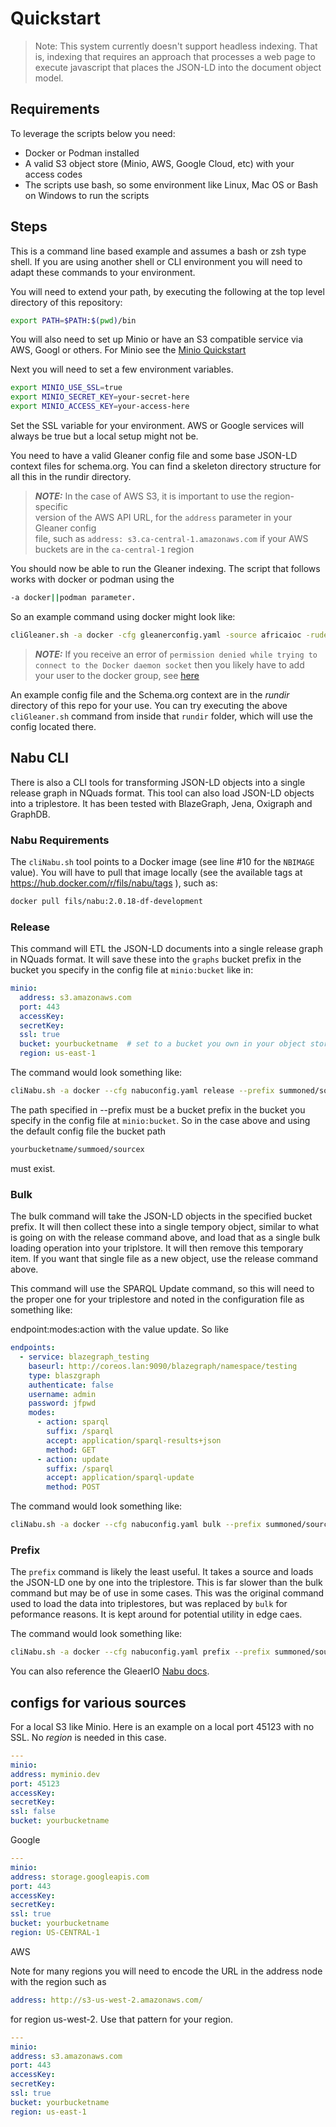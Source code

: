 # Quickstart

> Note:  This system currently doesn't support headless indexing.  That is,
> indexing that requires an approach that processes a web page to execute
> javascript that places the JSON-LD into the document object model.


## Requirements

To leverage the scripts below you need:

* Docker or Podman installed
* A valid S3 object store (Minio, AWS, Google Cloud, etc) with your access codes
* The scripts use bash, so some environment like Linux, Mac OS or Bash on Windows to run the scripts

## Steps

This is a command line based example and assumes a bash
or zsh type shell.  If you are using another shell or CLI environment
you will need to adapt these commands to your environment.

You will need to extend your path, by executing the following at
the top level directory of this repository:

```bash
export PATH=$PATH:$(pwd)/bin
```

You will also need to set up Minio or have an S3 compatible
service via AWS, Googl or others.  For Minio see the
[Minio Quickstart](https://min.io/docs/minio/linux/index.html?ref=docs-redirect)


Next you will need to set a few environment variables.

```bash 
export MINIO_USE_SSL=true
export MINIO_SECRET_KEY=your-secret-here
export MINIO_ACCESS_KEY=your-access-here
```

Set the SSL variable for your environment.  AWS or Google services will always be true but
a local setup might not be.

You need to have a valid Gleaner config file and some base JSON-LD
context files for schema.org.  You can find a skeleton directory
structure for all this in the rundir directory.

> **_NOTE:_** In the case of AWS S3, it is important to use the region-specific  
> version of the AWS API URL, for the `address` parameter in your Gleaner config  
> file, such as `address: s3.ca-central-1.amazonaws.com` if your AWS buckets
> are in the `ca-central-1` region


You should now be able to run the Gleaner indexing.  The script
that follows works with docker or podman using the

```bash 
-a docker||podman parameter.
```

So an example command using docker might look like:

```bash
cliGleaner.sh -a docker -cfg gleanerconfig.yaml -source africaioc -rude
```

> **_NOTE:_** If you receive an error of `permission denied while trying to connect to the Docker daemon socket` 
> then you likely have to add your user to the docker group, 
> see [here](https://www.digitalocean.com/community/questions/how-to-fix-docker-got-permission-denied-while-trying-to-connect-to-the-docker-daemon-socket)

An example config file and the Schema.org context are in the _rundir_ directory of this repo
for your use.  You can try executing the above `cliGleaner.sh` command 
from inside that `rundir` folder, which will use the config located there.


## Nabu CLI

There is also a CLI tools for transforming JSON-LD objects into a single release graph in NQuads format.
This tool can also load JSON-LD objects into a triplestore.  It has been tested with BlazeGraph, Jena, Oxigraph and GraphDB.  

### Nabu Requirements

The `cliNabu.sh` tool points to a Docker image (see line #10 for the `NBIMAGE` value).
You will have to pull that image locally (see the available tags at https://hub.docker.com/r/fils/nabu/tags ),
such as:

```bash
docker pull fils/nabu:2.0.18-df-development
```

### Release

This command will ETL the JSON-LD documents into a single release graph in NQuads format.  It will 
save these into the ```graphs``` bucket prefix in the bucket you specify in the config file
at ```minio:bucket``` like in:

```yaml
minio:
  address: s3.amazonaws.com
  port: 443
  accessKey:
  secretKey:
  ssl: true
  bucket: yourbucketname  # set to a bucket you own in your object store of choice
  region: us-east-1
```

The command would look something like:

```bash
cliNabu.sh -a docker --cfg nabuconfig.yaml release --prefix summoned/sourcex 
```

The path specified in --prefix must be a bucket prefix in the bucket you specify in the config file
at ```minio:bucket```.   So in the case above and using the default config file the bucket path

```bash
yourbucketname/summoed/sourcex
```

must exist.  


### Bulk

The bulk command will take the JSON-LD objects in the specified bucket prefix.  It will then collect
these into a single tempory object, similar to what is going on with the release command above, 
and load that as a single bulk loading operation into your triplstore.  It will then remove this 
temporary item.  If you want that single file as a new object, use the release command above.

This command will use the SPARQL Update command, so this will need to the proper one for your 
triplestore and noted in the configuration file as something like:

endpoint:modes:action with the value update.  So like

```yaml
endpoints:
  - service: blazegraph_testing
    baseurl: http://coreos.lan:9090/blazegraph/namespace/testing
    type: blaszgraph
    authenticate: false
    username: admin
    password: jfpwd
    modes:
      - action: sparql
        suffix: /sparql
        accept: application/sparql-results+json
        method: GET
      - action: update
        suffix: /sparql
        accept: application/sparql-update
        method: POST
```
The command would look something like:

```bash
cliNabu.sh -a docker --cfg nabuconfig.yaml bulk --prefix summoned/sourcex --endpoint triplestore
```

### Prefix

The ```prefix``` command is likely the least useful.  It takes a source and loads the JSON-LD 
one by one into the triplestore.  This is far slower than the bulk command but may be of use 
in some cases.  This was the original command used to load the data into triplestores, but was
replaced by ```bulk``` for peformance reasons.  It is kept around for potential utility in 
edge caes. 

The command would look something like:

```bash
cliNabu.sh -a docker --cfg nabuconfig.yaml prefix --prefix summoned/sourcex --endpoint triplestore
```


You can also reference the GleaerIO [Nabu docs](https://github.com/gleanerio/nabu/tree/master/docs).


## configs for various sources

For a local S3 like Minio.  Here is an example on a local port 45123 with no SSL.  No _region_ is needed
in this case.

```yaml
---
minio:
address: myminio.dev
port: 45123
accessKey:
secretKey:
ssl: false
bucket: yourbucketname
```


Google

```yaml
---
minio:
address: storage.googleapis.com
port: 443
accessKey:
secretKey:
ssl: true
bucket: yourbucketname
region: US-CENTRAL-1
```

AWS

Note for many regions you will need to encode the URL in the address node with the region such as

```yaml
address: http://s3-us-west-2.amazonaws.com/
```

for region us-west-2.  Use that pattern for your region.

```yaml
---
minio:
address: s3.amazonaws.com
port: 443
accessKey:
secretKey:
ssl: true
bucket: yourbucketname
region: us-east-1
```
